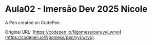 # Aula02 - Imersão Dev 2025 Nicole

A Pen created on CodePen.

Original URL: [https://codepen.io/Ngomess/pen/yyLwrvo](https://codepen.io/Ngomess/pen/yyLwrvo).

